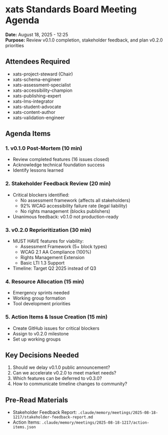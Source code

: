 # xats Standards Board Meeting Agenda
**Date:** August 18, 2025 - 12:25  
**Purpose:** Review v0.1.0 completion, stakeholder feedback, and plan v0.2.0 priorities

## Attendees Required
- xats-project-steward (Chair)
- xats-schema-engineer  
- xats-assessment-specialist
- xats-accessibility-champion
- xats-publishing-expert
- xats-lms-integrator
- xats-student-advocate
- xats-content-author
- xats-validation-engineer

## Agenda Items

### 1. v0.1.0 Post-Mortem (10 min)
- Review completed features (16 issues closed)
- Acknowledge technical foundation success
- Identify lessons learned

### 2. Stakeholder Feedback Review (20 min)
- Critical blockers identified:
  - No assessment framework (affects all stakeholders)
  - 92% WCAG accessibility failure rate (legal liability)
  - No rights management (blocks publishers)
- Unanimous feedback: v0.1.0 not production-ready

### 3. v0.2.0 Reprioritization (30 min)
- MUST HAVE features for viability:
  - Assessment Framework (5+ block types)
  - WCAG 2.1 AA Compliance (100%)
  - Rights Management Extension
  - Basic LTI 1.3 Support
- Timeline: Target Q2 2025 instead of Q3

### 4. Resource Allocation (15 min)
- Emergency sprints needed
- Working group formation
- Tool development priorities

### 5. Action Items & Issue Creation (15 min)
- Create GitHub issues for critical blockers
- Assign to v0.2.0 milestone
- Set up working groups

## Key Decisions Needed
1. Should we delay v0.1.0 public announcement?
2. Can we accelerate v0.2.0 to meet market needs?
3. Which features can be deferred to v0.3.0?
4. How to communicate timeline changes to community?

## Pre-Read Materials
- Stakeholder Feedback Report: `.claude/memory/meetings/2025-08-18-1217/stakeholder-feedback-report.md`
- Action Items: `.claude/memory/meetings/2025-08-18-1217/action-items.json`